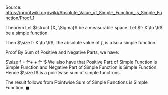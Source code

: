 # 

Source: https://proofwiki.org/wiki/Absolute_Value_of_Simple_Function_is_Simple_Function/Proof_1

Theorem
Let $\struct {X, \Sigma}$ be a measurable space.
Let $f: X \to \R$ be a simple function.

Then $\size f: X \to \R$, the absolute value of $f$, is also a simple function.


Proof
By Sum of Positive and Negative Parts, we have:

$\size f = f^+ + f^-$
We also have that Positive Part of Simple Function is Simple Function and Negative Part of Simple Function is Simple Function.
Hence $\size f$ is a pointwise sum of simple functions.

The result follows from Pointwise Sum of Simple Functions is Simple Function.
$\blacksquare$





